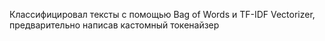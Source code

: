Классифицировал тексты с помощью Bag of Words и TF-IDF Vectorizer, предварительно написав кастомный токенайзер
